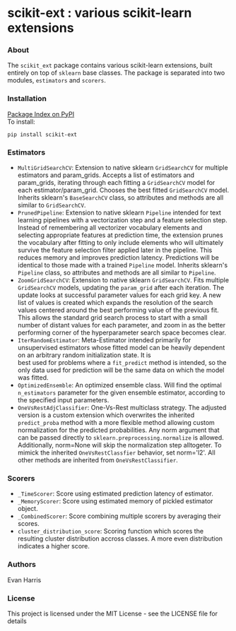 # scikit-ext : various scikit-learn extensions

### About
The `scikit_ext` package contains various scikit-learn extensions, built entirely on top of `sklearn` base classes.  The package is separated into two modules, `estimators` and `scorers`. 

### Installation
[Package Index on PyPI](https://pypi.python.org/pypi/scikit-ext) <br> To install:
```
pip install scikit-ext
```

### Estimators
- `MultiGridSearchCV`: Extension to native sklearn `GridSearchCV` for multiple estimators and param_grids. Accepts a list
    of estimators and param_grids, iterating through each fitting 
    a `GridSearchCV` model for each estimator/param_grid. Chooses
    the best fitted `GridSearchCV` model. Inherits sklearn's `BaseSearchCV`
    class, so attributes and methods are all similar to `GridSearchCV`.
- `PrunedPipeline`: Extension to native sklearn `Pipeline` intended for text learning pipelines
    with a vectorization step and a feature selection step. Instead of remembering all
    vectorizer vocabulary elements and selecting appropriate features at prediction time,
    the extension prunes the vocabulary after fitting to only include elements who will
    ultimately survive the feature selection filter applied later in the pipeline. This reduces
    memory and improves prediction latency. Predictions will be identical to those made
    with a trained `Pipeline` model. Inherits sklearn's `Pipeline`
    class, so attributes and methods are all similar to `Pipeline`.
- `ZoomGridSearchCV`: Extension to native sklearn `GridSearchCV`. Fits multiple `GridSearchCV` models, updating
    the `param_grid` after each iteration. The update
    looks at successful parameter values for each 
    grid key. A new list of values is created which 
    expands the resolution of the search values centered
    around the best performing value of the previous fit.
    This allows the standard grid search process to start 
    with a small number of distant values for each parameter,
    and zoom in as the better performing corner of the 
    hyperparameter search space becomes clear.
- `IterRandomEstimator`: Meta-Estimator intended primarily for unsupervised 
    estimators whose fitted model can be heavily dependent
    on an arbitrary random initialization state.  It is   
    best used for problems where a `fit_predict` method
    is intended, so the only data used for prediction will be
    the same data on which the model was fitted.
- `OptimizedEnsemble`: An optimized ensemble class. Will find the optimal `n_estimators`
    parameter for the given ensemble estimator, according to the
    specified input parameters.
- `OneVsRestAdjClassifier`: One-Vs-Rest multiclass strategy.  The adjusted version is a custom 
    extension which overwrites the inherited `predict_proba` method with
    a more flexible method allowing custom normalization for the predicted probabilities. Any norm
    argument that can be passed directly to `sklearn.preprocessing.normalize` is allowed. Additionally,
    norm=None will skip the normalization step alltogeter. To mimick the inherited `OneVsRestClassfier`
    behavior, set norm='l2'. All other methods are inherited from `OneVsRestClassifier`.
    
### Scorers
- `_TimeScorer`: Score using estimated prediction latency of estimator.
- `_MemoryScorer`: Score using estimated memory of pickled estimator object.
- `_CombinedScorer`: Score combining multiple scorers by averaging their scores.
- `cluster_distribution_score`: Scoring function which scores the resulting cluster distribution accross classes. 
    A more even distribution indicates a higher score.

### Authors

Evan Harris 

### License

This project is licensed under the MIT License - see the LICENSE file for details
